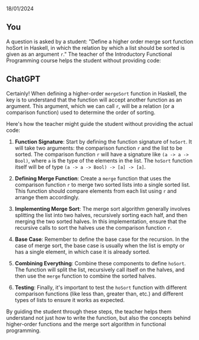 18/01/2024
## You

A question is asked by a student: "Define a higher order merge sort function hoSort in Haskell, in which the relation by which a list should be sorted is given as an argument `r`."
The teacher of the Introductory Functional Programming course helps the student without providing code:


## ChatGPT

Certainly! When defining a higher-order `mergeSort` function in Haskell, the key is to understand that the function will accept another function as an argument. This argument, which we can call `r`, will be a relation (or a comparison function) used to determine the order of sorting.

Here's how the teacher might guide the student without providing the actual code:

1. **Function Signature**: Start by defining the function signature of `hoSort`. It will take two arguments: the comparison function `r` and the list to be sorted. The comparison function `r` will have a signature like `(a -> a -> Bool)`, where `a` is the type of the elements in the list. The `hoSort` function itself will be of type `(a -> a -> Bool) -> [a] -> [a]`.

2. **Defining Merge Function**: Create a `merge` function that uses the comparison function `r` to merge two sorted lists into a single sorted list. This function should compare elements from each list using `r` and arrange them accordingly.

3. **Implementing Merge Sort**: The merge sort algorithm generally involves splitting the list into two halves, recursively sorting each half, and then merging the two sorted halves. In this implementation, ensure that the recursive calls to sort the halves use the comparison function `r`.

4. **Base Case**: Remember to define the base case for the recursion. In the case of merge sort, the base case is usually when the list is empty or has a single element, in which case it is already sorted.

5. **Combining Everything**: Combine these components to define `hoSort`. The function will split the list, recursively call itself on the halves, and then use the `merge` function to combine the sorted halves.

6. **Testing**: Finally, it's important to test the `hoSort` function with different comparison functions (like less than, greater than, etc.) and different types of lists to ensure it works as expected.

By guiding the student through these steps, the teacher helps them understand not just how to write the function, but also the concepts behind higher-order functions and the merge sort algorithm in functional programming.